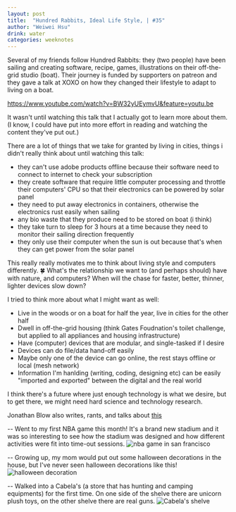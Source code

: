 ```yaml
---
layout: post
title:  "Hundred Rabbits, Ideal Life Style, | #35"
author: "Weiwei Hsu"
drink: water
categories: weeknotes
---
```


Several of my friends follow Hundred Rabbits: they (two people) have been sailing and creating software, recipe, games, illustrations on their off-the-grid studio (boat). Their journey is funded by supporters on patreon and they gave a talk at XOXO on how they changed their lifestyle to adapt to living on a boat.

https://www.youtube.com/watch?v=BW32yUEymvU&feature=youtu.be

It wasn't until watching this talk that I actually got to learn more about them. (I know, I could have put into more effort in reading and watching the content they've put out.)

There are a lot of things that we take for granted by living in cities, things i didn't really think about until watching this talk:
+ they can't use adobe products offline because their software need to connect to internet to check your subscription
+ they create software that require little computer processing and throttle their computers' CPU so that their electronics can be powered by solar panel
+ they need to put away electronics in containers, otherwise the electronics rust easily when sailing
+ any bio waste that they produce need to be stored on boat (i think)
+ they take turn to sleep for 3 hours at a time because they need to monitor their sailing direction frequently
+ they only use their computer when the sun is out because that's when they can get power from the solar panel

This really really motivates me to think about living style and computers differently. 🍀 What's the relationship we want to (and perhaps should) have with nature, and computers? When will the chase for faster, better, thinner, lighter devices slow down?

I tried to think more about what I might want as well:
+ Live in the woods or on a boat for half the year, live in cities for the other half
+ Dwell in off-the-grid housing (think Gates Foudnation's toilet challenge, but applied to all appliances and housing infrastructure)
+ Have (computer) devices that are modular, and single-tasked if I desire
+ Devices can do file/data hand-off easily
+ Maybe only one of the device can go online, the rest stays offline or local (mesh network)
+ Information I'm hanlding (writing, coding, designing etc) can be easily "imported and exported" between the digital and the real world

I think there's a future where just enough technology is what we desire, but to get there, we might need hard science and technology research.

Jonathan Blow also writes, rants, and talks about [this](https://mobile.twitter.com/Jonathan_Blow/status/1184976190559244289)

--
Went to my first NBA game this month! It's a brand new stadium and it was so interesting to see how the stadium was designed and how different activities were fit into time-out sessions.
![nba game in san francisco]({{site.baseurl}}/assets/images/nba.jpeg)

--
Growing up, my mom would put out some halloween decorations in the house, but I've never seen halloween decorations like this!
![halloween decoration]({{site.baseurl}}/assets/images/halloween.png)

--
Walked into a Cabela's (a store that has hunting and camping equipments) for the first time. On one side of the shelve there are unicorn plush toys, on the other shelve there are real guns.
![Cabela's shelve]({{site.baseurl}}/assets/images/cabela's.jpeg)
